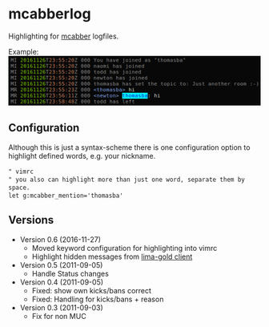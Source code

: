 # mcabberlog

Highlighting for [mcabber](https://mcabber.com/) logfiles.

Example:  
![screenshot](docs/screenshot.png)

## Configuration

Although this is just a syntax-scheme there is one configuration option to
highlight defined words, e.g. your nickname.

```vim
" vimrc
" you also can highlight more than just one word, separate them by space.
let g:mcabber_mention='thomasba'
```

## Versions

- Version 0.6 (2016-11-27)
	- Moved keyword configuration for highlighting into vimrc
	- Highlight hidden messages from [lima-gold client](https://github.com/hackyourlife/lima-gold)
- Version 0.5 (2011-09-05)
	- Handle Status changes
- Version 0.4 (2011-09-05)
	- Fixed: show own kicks/bans correct
	- Fixed: Handling for kicks/bans + reason
- Version 0.3 (2011-09-03)
	- Fix for non MUC
